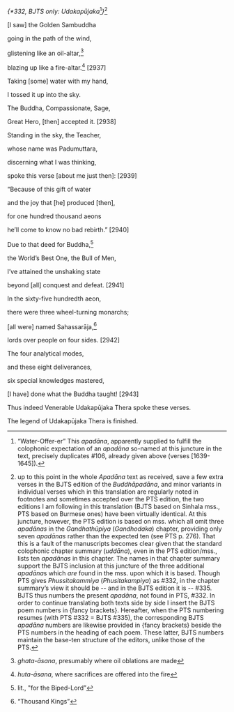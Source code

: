 *{\*332, BJTS only: Udakapūjaka*[^1]*}*[^2]

\[I saw\] the Golden Sambuddha

going in the path of the wind,

glistening like an oil-altar,[^3]

blazing up like a fire-altar.[^4] \[2937\]

Taking \[some\] water with my hand,

I tossed it up into the sky.

The Buddha, Compassionate, Sage,

Great Hero, \[then\] accepted it. \[2938\]

Standing in the sky, the Teacher,

whose name was Padumuttara,

discerning what I was thinking,

spoke this verse \[about me just then\]: \[2939\]

“Because of this gift of water

and the joy that \[he\] produced \[then\],

for one hundred thousand aeons

he’ll come to know no bad rebirth.” \[2940\]

Due to that deed for Buddha,[^5]

the World’s Best One, the Bull of Men,

I’ve attained the unshaking state

beyond \[all\] conquest and defeat. \[2941\]

In the sixty-five hundredth aeon,

there were three wheel-turning monarchs;

\[all were\] named Sahassarāja,[^6]

lords over people on four sides. \[2942\]

The four analytical modes,

and these eight deliverances,

six special knowledges mastered,

\[I have\] done what the Buddha taught! \[2943\]

Thus indeed Venerable Udakapūjaka Thera spoke these verses.

The legend of Udakapūjaka Thera is finished.

[^1]: “Water-Offer-er” This *apadāna*, apparently supplied to fulfill
    the colophonic expectation of an *apadāna* so-named at this juncture
    in the text, precisely duplicates \#106, already given above (verses
    \[1639-1645\]).

[^2]: up to this point in the whole *Apadāna* text as received, save a
    few extra verses in the BJTS edition of the *Buddhāpadāna*, and
    minor variants in individual verses which in this translation are
    regularly noted in footnotes and sometimes accepted over the PTS
    edition, the two editions I am following in this translation (BJTS
    based on Sinhala mss., PTS based on Burmese ones) have been
    virtually identical. At this juncture, however, the PTS edition is
    based on mss. which all omit three *apadānas* in the *Gandhathūpiya*
    (*Gandhodaka*) chapter, providing only seven *apadānas* rather than
    the expected ten (see PTS p. 276). That this is a fault of the
    manuscripts becomes clear given that the standard colophonic chapter
    summary (*uddāna*), even in the PTS edition/mss., lists ten
    *apadānas* in this chapter. The names in that chapter summary
    support the BJTS inclusion at this juncture of the three additional
    *apadāna*s which *are* found in the mss. upon which it is based.
    Though PTS gives *Phussitakammiya* (*Phusitakampiya*) as \#332, in
    the chapter summary’s view it should be -- and in the BJTS edition
    it is -- \#335. BJTS thus numbers the present *apadāna*, not found
    in PTS, \#332. In order to continue translating both texts side by
    side I insert the BJTS poem numbers in {fancy brackets}. Hereafter,
    when the PTS numbering resumes (with PTS \#332 = BJTS \#335), the
    corresponding BJTS *apadāna* numbers are likewise provided in {fancy
    brackets} beside the PTS numbers in the heading of each poem. These
    latter, BJTS numbers maintain the base-ten structure of the editors,
    unlike those of the PTS.

[^3]: *ghata-āsana*, presumably where oil oblations are made

[^4]: *huta-āsana*, where sacrifices are offered into the fire

[^5]: lit., "for the Biped-Lord”

[^6]: “Thousand Kings”
